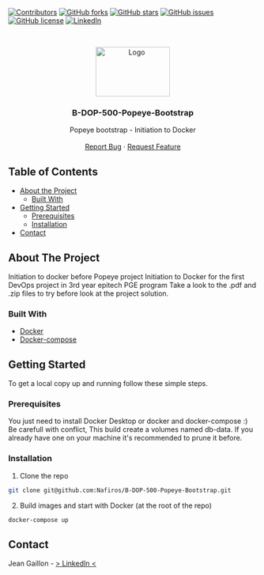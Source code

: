 [![Contributors][contributors-shield]][contributors-url]
[![GitHub forks](https://img.shields.io/github/forks/Nafiros/B-DOP-500-Popeye-Bootstrap?style=for-the-badge)](https://github.com/Nafiros/B-DOP-500-Popeye-Bootstrap/network)
[![GitHub stars](https://img.shields.io/github/stars/Nafiros/B-DOP-500-Popeye-Bootstrap?style=for-the-badge)](https://github.com/Nafiros/B-DOP-500-Popeye-Bootstrap/stargazers)
[![GitHub issues](https://img.shields.io/github/issues/Nafiros/B-DOP-500-Popeye-Bootstrap?style=for-the-badge)](https://github.com/Nafiros/B-DOP-500-Popeye-Bootstrap/issues)
[![GitHub license](https://img.shields.io/github/license/Nafiros/B-DOP-500-Popeye-Bootstrap?style=for-the-badge)](https://github.com/Nafiros/B-DOP-500-Popeye-Bootstrap)
[![LinkedIn][linkedin-shield]][linkedin-url]



<!-- PROJECT LOGO -->
<br />
<p align="center">
  <a href="https://github.com/github_username/repo_name">
    <img src="https://developers.redhat.com/blog/wp-content/uploads/2015/01/docker-whale-home-logo.png" alt="Logo" width="150" height="100">
  </a>

  <h3 align="center">B-DOP-500-Popeye-Bootstrap</h3>

  <p align="center">
    Popeye bootstrap - Initiation to Docker
    <br />
    <br />
    <a href="https://github.com/Nafiros/B-DOP-500-Popeye-Bootstrap/issues">Report Bug</a>
    ·
    <a href="https://github.com/Nafiros/B-DOP-500-Popeye-Bootstrap/issues">Request Feature</a>
  </p>
</p>



<!-- TABLE OF CONTENTS -->
## Table of Contents

* [About the Project](#about-the-project)
  * [Built With](#built-with)
* [Getting Started](#getting-started)
  * [Prerequisites](#prerequisites)
  * [Installation](#installation)
* [Contact](#contact)



<!-- ABOUT THE PROJECT -->
## About The Project

Initiation to docker before Popeye project
Initiation to Docker for the first DevOps project in 3rd year epitech PGE program
Take a look to the .pdf and .zip files to try before look at the project solution.


### Built With

* [Docker](https://docs.docker.com/get-docker/)
* [Docker-compose](https://docs.docker.com/get-docker/)


<!-- GETTING STARTED -->
## Getting Started

To get a local copy up and running follow these simple steps.

### Prerequisites

You just need to install Docker Desktop or docker and docker-compose :)
Be carefull with conflict, 
This build create a volumes named db-data. If you already have one on your machine it's recommended to prune it before.

### Installation

1. Clone the repo
```sh
git clone git@github.com:Nafiros/B-DOP-500-Popeye-Bootstrap.git
```
2. Build images and start with Docker (at the root of the repo)
```sh
docker-compose up
```



<!-- CONTACT -->
## Contact

Jean Gaillon - [> LinkedIn <](https://www.linkedin.com/in/jean-gaillon-954018153/)





<!-- MARKDOWN LINKS & IMAGES -->
[contributors-shield]: https://img.shields.io/github/contributors/Nafiros/repo.svg?style=flat-square
[contributors-url]: https://github.com/Nafiros/B-DOP-500-Popeye-Bootstrap/graphs/contributors
[forks-shield]: https://img.shields.io/github/forks/Nafiros/repo.svg?style=flat-square
[forks-url]: https://github.com/Nafiros/B-DOP-500-Popeye-Bootstrap/network/members
[stars-shield]: https://img.shields.io/github/stars/Nafiros/repo.svg?style=flat-square
[stars-url]: https://github.com/Nafiros/B-DOP-500-Popeye-Bootstrap/stargazers
[issues-shield]: https://img.shields.io/github/issues/Nafiros/repo.svg?style=flat-square
[issues-url]: https://github.com/Nafiros/B-DOP-500-Popeye-Bootstrap/issues
[license-shield]: https://img.shields.io/github/license/Nafiros/repo.svg?style=flat-square
[linkedin-shield]: https://img.shields.io/badge/-LinkedIn-black.svg?style=flat-square&logo=linkedin&colorB=555
[linkedin-url]: https://www.linkedin.com/in/jean-gaillon-954018153/
